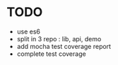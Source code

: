 # TODO

- use es6
- split in 3 repo : lib, api, demo
- add mocha test coverage report
- complete test coverage
